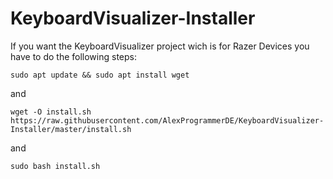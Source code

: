 # KeyboardVisualizer-Installer

If you want the KeyboardVisualizer project wich is for Razer Devices you have to do the following steps:

```
sudo apt update && sudo apt install wget 
```
and
```
wget -O install.sh https://raw.githubusercontent.com/AlexProgrammerDE/KeyboardVisualizer-Installer/master/install.sh 
```
and
```
sudo bash install.sh
```
